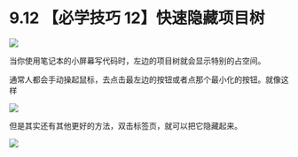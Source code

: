 # 9.12 【必学技巧 12】快速隐藏项目树

![](http://image.iswbm.com/20200804124133.png)

当你使用笔记本的小屏幕写代码时，左边的项目树就会显示特别的占空间。

通常人都会手动操起鼠标，去点击最左边的按钮或者点那个最小化的按钮。就像这样

![](http://image.iswbm.com/hide2.gif)

但是其实还有其他更好的方法，双击标签页，就可以把它隐藏起来。

![](http://image.iswbm.com/hide.gif)



